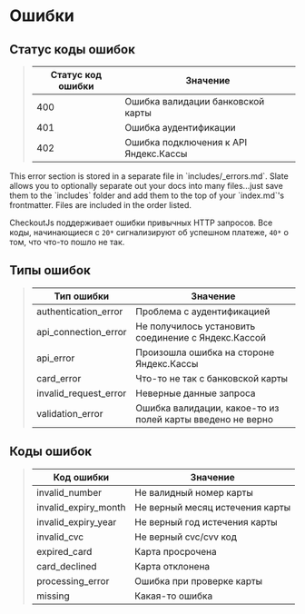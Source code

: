# Ошибки


## Статус коды ошибок

> | Статус код ошибки | Значение |
> | ---------- | -------- |
> | 400        | Ошибка валидации банковской карты |
> | 401        | Ошибка аудентификации |
> | 402        | Ошибка подключения к API Яндекс.Кассы |

<aside class="notice">This error section is stored in a separate file in `includes/_errors.md`. Slate allows you to optionally separate out your docs into many files...just save them to the `includes` folder and add them to the top of your `index.md`'s frontmatter. Files are included in the order listed.</aside>

CheckoutJs поддерживает ошибки привычных HTTP запросов. Все коды, начинающиеся с `20*` сигнализируют об успешном платеже,
`40*` о том, что что-то пошло не так.


## Типы ошибок

> | Тип ошибки             | Значение  |
> | ---------------------- | --------- |
> | authentication_error   | Проблема с аудентификацией |
> | api_connection_error   | Не получилось установить соединение с Яндекс.Кассой |
> | api_error              | Произошла ошибка на стороне Яндекс.Кассы |
> | card_error             | Что-то не так с банковской карты |
> | invalid_request_error  | Неверные данные запроса |
> | validation_error       | Ошибка валидации, какое-то из полей карты введено не верно |


## Коды ошибок

> | Код ошибки | Значение |
> | ---------- | -------- |
> | invalid_number | Не валидный номер карты |
> | invalid_expiry_month | Не верный месяц истечения карты |
> | invalid_expiry_year | Не верный год истечения карты |
> | invalid_cvc | Не верный cvc/cvv код |
> | expired_card | Карта просрочена |
> | card_declined | Карта отклонена |
> | processing_error | Ошибка при проверке карты |
> | missing | Какая-то ошибка |
